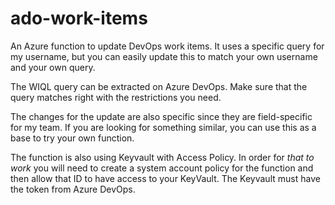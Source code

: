 # ado-work-items
An Azure function to update DevOps work items. It uses a specific query for my username, but you can easily update this to match your own username and your own query.

The WIQL query can be extracted on Azure DevOps. Make sure that the query matches right with the restrictions you need. 

The changes for the update are also specific since they are field-specific for my team. If you are looking for something similar, you can use this as a base to try your own function.

The function is also using Keyvault with Access Policy. In order for _that to work_ you will need to create a system account policy for the function and then allow that ID to have access to your KeyVault. The Keyvault must have the token from Azure DevOps.
